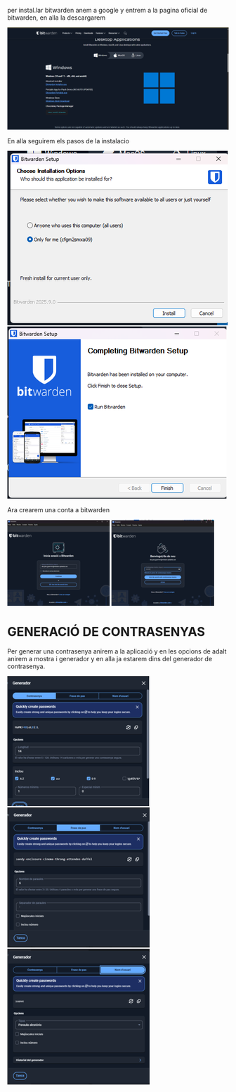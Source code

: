 per instal.lar bitwarden anem a google y entrem a la pagina oficial de bitwarden, en alla la descargarem 

![Descrgar bitwarden](img/guia_img/image1.png)


En alla seguirem els pasos de la instalacio

![Descrgar bitwarden](img/guia_img/image2.png)![Descrgar bitwarden](img/guia_img/image3.png)


Ara crearem una conta a bitwarden

![Descrgar bitwarden](img/guia_img/image9.png) ![Descrgar bitwarden](img/guia_img/image10.png)

# GENERACIÓ DE CONTRASENYAS
Per generar una contrasenya anirem a la aplicació y en les opcions de adalt anirem a mostra i generador y en alla ja estarem dins del generador de contrasenya.

![Generador de contrasenya](img/guia_img/image13.png) ![Generador de contrasenya](img/guia_img/image14.png) ![Generador de contrasenya](img/guia_img/image15.png)
